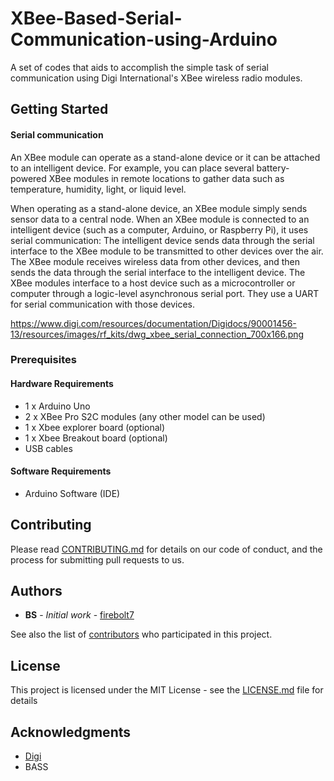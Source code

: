 # XBee-Based-Serial-Communication-using-Arduino

A set of codes that aids to accomplish the simple task of serial communication using Digi International's XBee wireless radio modules.


## Getting Started

#### Serial communication
An XBee module can operate as a stand-alone device or it can be attached to an intelligent device. For example, you can place several battery-powered XBee modules in remote locations to gather data such as temperature, humidity, light, or liquid level.

When operating as a stand-alone device, an XBee module simply sends sensor data to a central node.
When an XBee module is connected to an intelligent device (such as a computer, Arduino, or Raspberry Pi), it uses serial communication:
The intelligent device sends data through the serial interface to the XBee module to be transmitted to other devices over the air.
The XBee module receives wireless data from other devices, and then sends the data through the serial interface to the intelligent device.
The XBee modules interface to a host device such as a microcontroller or computer through a logic-level asynchronous serial port. They use a UART for serial communication with those devices.

https://www.digi.com/resources/documentation/Digidocs/90001456-13/resources/images/rf_kits/dwg_xbee_serial_connection_700x166.png

### Prerequisites

#### Hardware Requirements
- 1 x Arduino Uno
- 2 x  XBee Pro S2C modules (any other model can be used)
- 1 x Xbee explorer board (optional)
- 1 x Xbee Breakout board (optional)
- USB cables

#### Software Requirements

- Arduino Software (IDE)


## Contributing

Please read [CONTRIBUTING.md](https://) for details on our code of conduct, and the process for submitting pull requests to us.
 

## Authors

* **BS** - *Initial work* - [firebolt7](https://github.com/firebolt7)

See also the list of [contributors](https://) who participated in this project.

## License

This project is licensed under the MIT License - see the [LICENSE.md](LICENSE.md) file for details

## Acknowledgments

* [Digi](https://www.digi.com/)
* BASS 
